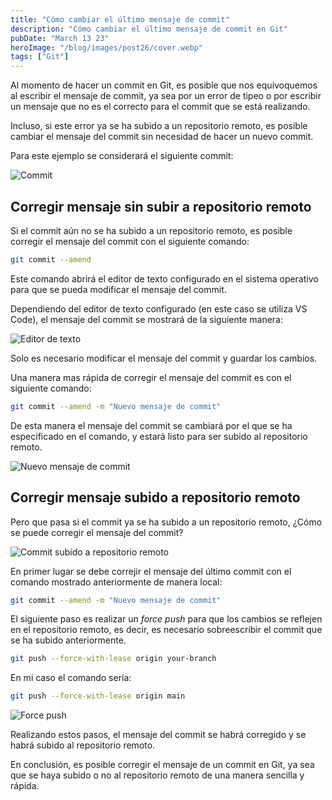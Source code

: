 ```yaml
---
title: "Cómo cambiar el último mensaje de commit"
description: "Cómo cambiar el último mensaje de commit en Git"
pubDate: "March 13 23"
heroImage: "/blog/images/post26/cover.webp"
tags: ["Git"]
---
```


Al momento de hacer un commit en Git, es posible que nos equivoquemos al escribir el mensaje de commit, ya sea por un error de tipeo o por escribir un mensaje que no es el correcto para el commit que se está realizando.

Incluso, si este error ya se ha subido a un repositorio remoto, es posible cambiar el mensaje del commit sin necesidad de hacer un nuevo commit.

Para este ejemplo se considerará el siguiente commit:

![Commit](/blog/images/post26/1.webp)

## Corregir mensaje sin subir a repositorio remoto

Si el commit aún no se ha subido a un repositorio remoto, es posible corregir el mensaje del commit con el siguiente comando:

```bash
git commit --amend
```

Este comando abrirá el editor de texto configurado en el sistema operativo para que se pueda modificar el mensaje del commit.

Dependiendo del editor de texto configurado (en este caso se utiliza VS Code), el mensaje del commit se mostrará de la siguiente manera:

![Editor de texto](/blog/images/post26/2.webp)

Solo es necesario modificar el mensaje del commit y guardar los cambios.

Una manera mas rápida de corregir el mensaje del commit es con el siguiente comando:

```bash
git commit --amend -m "Nuevo mensaje de commit"
```

De esta manera el mensaje del commit se cambiará por el que se ha especificado en el comando, y estará listo para ser subido al repositorio remoto.

![Nuevo mensaje de commit](/blog/images/post26/3.webp)

## Corregir mensaje subido a repositorio remoto

Pero que pasa si el commit ya se ha subido a un repositorio remoto, ¿Cómo se puede corregir el mensaje del commit?

![Commit subido a repositorio remoto](/blog/images/post26/4.webp)

En primer lugar se debe correjir el mensaje del último commit con el comando mostrado anteriormente de manera local:

```bash
git commit --amend -m "Nuevo mensaje de commit"
```

El siguiente paso es realizar un _force push_ para que los cambios se reflejen en el repositorio remoto, es decir, es necesario sobreescribir el commit que se ha subido anteriormente.

```bash
git push --force-with-lease origin your-branch
```

En mi caso el comando sería:

```bash
git push --force-with-lease origin main
```

![Force push](/blog/images/post26/5.webp)

Realizando estos pasos, el mensaje del commit se habrá corregido y se habrá subido al repositorio remoto.

En conclusión, es posible corregir el mensaje de un commit en Git, ya sea que se haya subido o no al repositorio remoto de una manera sencilla y rápida.
